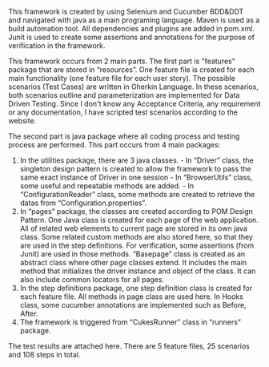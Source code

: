 This framework is created by using Selenium and Cucumber BDD&DDT   
and navigated with java as a main programing language. Maven is used as a build automation tool. All dependencies and plugins are added in pom.xml. Junit is used to create some assertions and annotations for the purpose of verification in the framework.

This framework occurs from 2 main parts. The first part is "features" package that are stored in “resources”. One feature file is created for each main functionality (one feature file for each user story). The possible scenarios (Test Cases) are written in Gherkin Language. In these scenarios, both scenarios outline and parameterization are implemented for Data Driven Testing. Since I don't know any Acceptance Criteria, any requirement or any documentation, I have scripted test scenarios according to the website.

The second part is java package where all coding process and testing process are performed. This part occurs from 4 main packages:                                        
1) In the utilities package, there are 3 java classes.                                    - In “Driver” class, the singleton design pattern is created to allow the framework to pass the same exact instance of Driver in one session                - In “BrowserUtils” class, some useful and repeatable methods are added.  - In “ConfigurationReader” class, some methods are created to retrieve the datas from “Configuration.properties”. 
2) In “pages” package, the classes are created according to POM Design Pattern. One Java class is created for each page of the web application. All of related web elements to current page are stored in its own java class. Some related custom methods are also stored here, so that they are used in the step definitions. For verification, some assertions (from Junit) are used in those methods. “Basepage” class is created as an abstract class where other page classes extend. It includes the main method that initializes the driver instance and object of the class. It can also include common locators for all pages. 
3) In the step definitions package, one step definition class is created for each feature file. All methods in page class are used here. In Hooks class, some cucumber annotations are implemented such as Before, After. 
4) The framework is triggered from “CukesRunner” class in “runners” package.

     
The test results are attached here. There are 5 feature files, 25 scenarios and 108 steps in total.  
